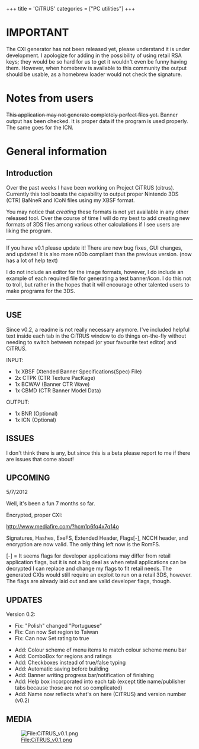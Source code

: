 +++
title = 'CiTRUS'
categories = ["PC utilities"]
+++

# **IMPORTANT**

The CXI generator has not been released yet, please understand it is
under development. I apologize for adding in the possibility of using
retail RSA keys; they would be so hard for us to get it wouldn't even be
funny having them. However, when homebrew is available to this community
the output should be usable, as a homebrew loader would not check the
signature.

# Notes from users

~~This application may not generate completely perfect files yet.~~
Banner output has been checked. It is proper data if the program is used
properly. The same goes for the ICN.

# General information

## Introduction

Over the past weeks I have been working on Project CiTRUS (citrus).
Currently this tool boasts the capability to output proper Nintendo 3DS
(CTR) BaNneR and ICoN files using my XBSF format.

You may notice that *creating* these formats is not yet available in any
other released tool. Over the course of time I will do my best to add
creating new formats of 3DS files among various other calculations if I
see users are liking the program.

------------------------------------------------------------------------

If you have v0.1 please update it! There are new bug fixes, GUI changes,
and updates! It is also more n00b compliant than the previous version.
(now has a lot of help text)

I do not include an editor for the image formats, however, I do include
an example of each required file for generating a test banner/icon. I do
this not to troll, but rather in the hopes that it will encourage other
talented users to make programs for the 3DS.

------------------------------------------------------------------------

## USE

Since v0.2, a readme is not really necessary anymore. I've included
helpful text inside each tab in the CiTRUS window to do things
on-the-fly without needing to switch between notepad (or your favourite
text editor) and CiTRUS.

INPUT:

- 1x XBSF (Xtended Banner Specifications(Spec) File)
- 2x CTPK (CTR Texture PacKage)
- 1x BCWAV (Banner CTR Wave)
- 1x CBMD (CTR Banner Model Data)

OUTPUT:

- 1x BNR (Optional)
- 1x ICN (Optional)

## ISSUES

I don't think there is any, but since this is a beta please report to me
if there are issues that come about!

## UPCOMING

5/7/2012

Well, it's been a fun 7 months so far.

Encrypted, proper CXI:

<http://www.mediafire.com/?hcm1p6fq4x7q14o>

Signatures, Hashes, ExeFS, Extended Header, Flags\[-\], NCCH header, and
encryption are now valid. The only thing left now is the RomFS.

\[-\] = It seems flags for developer applications may differ from retail
application flags, but it is not a big deal as when retail applications
can be decrypted I can replace and change my flags to fit retail needs.
The generated CXIs would still require an exploit to run on a retail
3DS, however. The flags are already laid out and are valid developer
flags, though.

## UPDATES

Version 0.2:

- Fix: "Polish" changed "Portuguese"
- Fix: Can now Set region to Taiwan
- Fix: Can now Set rating to true

<!-- -->

- Add: Colour scheme of menu items to match colour scheme menu bar
- Add: ComboBox for regions and ratings
- Add: Checkboxes instead of true/false typing
- Add: Automatic saving before building
- Add: Banner writing progress bar/notification of finishing
- Add: Help box incorporated into each tab (except title name/publisher
  tabs because those are not so complicated)
- Add: Name now reflects what's on here (CiTRUS) and version number
  (v0.2)

## MEDIA

<figure>
<img src="../CiTRUS_v0.1.png" title="File:CiTRUS_v0.1.png" />
<figcaption><a
{{% href "../File:CiTRUS_v0.1.png" %}}>File:CiTRUS_v0.1.png</a></figcaption>
</figure>
